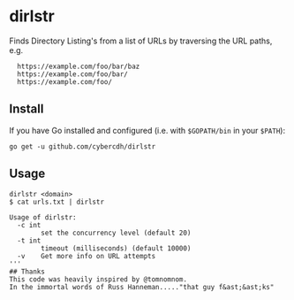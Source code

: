 # dirlstr

Finds Directory Listing's from a list of URLs by traversing the URL paths, e.g.

```
  https://example.com/foo/bar/baz
  https://example.com/foo/bar/
  https://example.com/foo/
```

## Install

If you have Go installed and configured (i.e. with `$GOPATH/bin` in your `$PATH`):

```
go get -u github.com/cybercdh/dirlstr
```

## Usage

```
dirlstr <domain>
$ cat urls.txt | dirlstr

Usage of dirlstr:
  -c int
    	set the concurrency level (default 20)
  -t int
    	timeout (milliseconds) (default 10000)
  -v	Get more info on URL attempts
'''
## Thanks
This code was heavily inspired by @tomnomnom. 
In the immortal words of Russ Hanneman....."that guy f&ast;&ast;ks"
